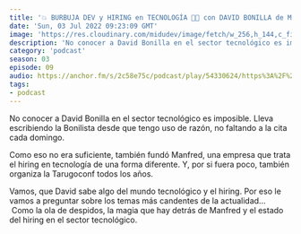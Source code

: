 ```yaml
---
title: '💥 BURBUJA DEV y HIRING en TECNOLOGÍA 👩‍💻 con DAVID BONILLA de Manfred y la Tarugoconf - 03x09'
date: 'Sun, 03 Jul 2022 09:23:09 GMT'
image: 'https://res.cloudinary.com/midudev/image/fetch/w_256,h_144,c_fill,f_auto/https://d3t3ozftmdmh3i.cloudfront.net/production/podcast_uploaded_episode/7340239/7340239-1656839073401-01a10f2b96c31.jpg'
description: 'No conocer a David Bonilla en el sector tecnológico es imposible. Lleva escribiendo la Bonilista desde que tengo uso de razón, no faltando a la cita cada domingo. Como eso no era s'
category: 'podcast'
season: 03
episode: 09
audio: https://anchor.fm/s/2c58e75c/podcast/play/54330624/https%3A%2F%2Fd3ctxlq1ktw2nl.cloudfront.net%2Fstaging%2F2022-6-3%2F12277aea-be05-f806-403f-55d810874af1.mp3
tags:
- podcast
---
```


<p>No conocer a David Bonilla en el sector tecnológico es imposible. Lleva escribiendo la Bonilista desde que tengo uso de razón, no faltando a la cita cada domingo.</p>
<p>Como eso no era suficiente, también fundó Manfred, una empresa que trata el hiring en tecnología de una forma diferente. Y, por si fuera poco, también organiza la Tarugoconf todos los años.</p>
<p>Vamos, que David sabe algo del mundo tecnológico y el hiring. Por eso le vamos a preguntar sobre los temas más candentes de la actualidad... &nbsp;Como la ola de despidos, la magia que hay detrás de Manfred y el estado del hiring en el sector tecnológico.</p>

